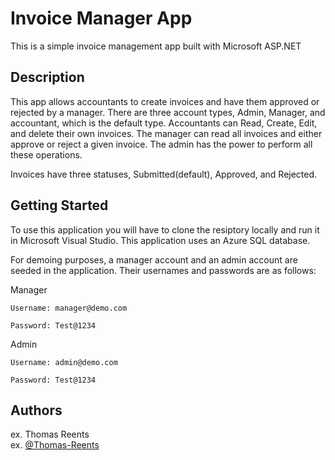 # Invoice Manager App

This is a simple invoice management app built with Microsoft ASP.NET

## Description

This app allows accountants to create invoices and have them approved or rejected by a manager. There are three account types, Admin, Manager, and accountant, which is the default type. Accountants can Read, Create, Edit, and delete their own invoices. The manager can read all invoices and either approve or reject a given invoice. The admin has the power to perform all these operations. 

Invoices have three statuses, Submitted(default), Approved, and Rejected. 

## Getting Started

To use this application you will have to clone the resiptory locally and run it in Microsoft Visual Studio. This application uses an Azure SQL database. 

For demoing purposes, a manager account and an admin account are seeded in the application. Their usernames and passwords are as follows:

Manager

	Username: manager@demo.com
	
	Password: Test@1234
	
Admin

	Username: admin@demo.com
	
	Password: Test@1234 

## Authors

ex. Thomas Reents  
ex. [@Thomas-Reents](https://www.linkedin.com/in/thomas-reents/)
